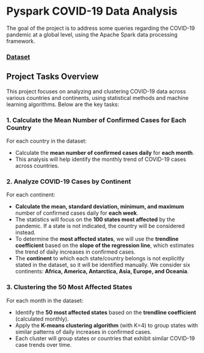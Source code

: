 # Pyspark COVID-19 Data Analysis

The goal of the project is to address some queries regarding the COVID-19 pandemic at a global level, using the Apache Spark data processing framework.

### [Dataset](https://github.com/CSSEGISandData/COVID-19/blob/master/csse_covid_19_data/csse_covid_19_time_series/time_series_covid19_confirmed_global.csv)

## Project Tasks Overview

This project focuses on analyzing and clustering COVID-19 data across various countries and continents, using statistical methods and machine learning algorithms. Below are the key tasks:

### 1. Calculate the Mean Number of Confirmed Cases for Each Country
For each country in the dataset:
- Calculate the **mean number of confirmed cases daily** for **each month**.
- This analysis will help identify the monthly trend of COVID-19 cases across countries.

### 2. Analyze COVID-19 Cases by Continent
For each continent:
- **Calculate the mean, standard deviation, minimum, and maximum** number of confirmed cases daily for **each week**.
- The statistics will focus on the **100 states most affected** by the pandemic. If a state is not indicated, the country will be considered instead.
- To determine the **most affected states**, we will use the **trendline coefficient** based on the **slope of the regression line**, which estimates the trend of daily increases in confirmed cases.
- The **continent** to which each state/country belongs is not explicitly stated in the dataset, so it will be identified manually. We consider six continents: **Africa, America, Antarctica, Asia, Europe, and Oceania**.

### 3. Clustering the 50 Most Affected States
For each month in the dataset:
- Identify the **50 most affected states** based on the **trendline coefficient** (calculated monthly).
- Apply the **K-means clustering algorithm** (with K=4) to group states with similar patterns of daily increases in confirmed cases.
- Each cluster will group states or countries that exhibit similar COVID-19 case trends over time.
